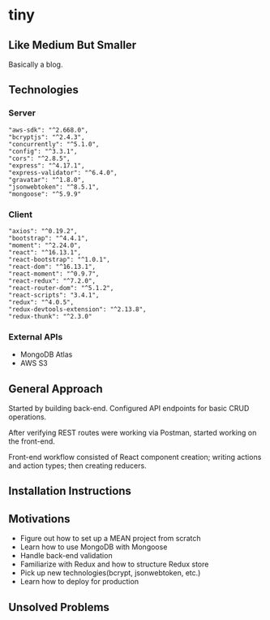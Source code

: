 # tiny

## Like Medium But Smaller
Basically a blog.

## Technologies 
### Server
    "aws-sdk": "^2.668.0",
    "bcryptjs": "^2.4.3",
    "concurrently": "^5.1.0",
    "config": "^3.3.1",
    "cors": "^2.8.5",
    "express": "^4.17.1",
    "express-validator": "^6.4.0",
    "gravatar": "^1.8.0",
    "jsonwebtoken": "^8.5.1",
    "mongoose": "^5.9.9" 
### Client
    "axios": "^0.19.2",
    "bootstrap": "^4.4.1",
    "moment": "^2.24.0",
    "react": "^16.13.1",
    "react-bootstrap": "^1.0.1",
    "react-dom": "^16.13.1",
    "react-moment": "^0.9.7",
    "react-redux": "^7.2.0",
    "react-router-dom": "^5.1.2",
    "react-scripts": "3.4.1",
    "redux": "^4.0.5",
    "redux-devtools-extension": "^2.13.8",
    "redux-thunk": "^2.3.0"
### External APIs
- MongoDB Atlas
- AWS S3

## General Approach
Started by building back-end. Configured API endpoints for basic CRUD operations.

After verifying REST routes were working via Postman, started working on the front-end.

Front-end workflow consisted of React component creation; writing actions and action types; then creating reducers.

## Installation Instructions

## Motivations
- Figure out how to set up a MEAN project from scratch
- Learn how to use MongoDB with Mongoose 
- Handle back-end validation
- Familiarize with Redux and how to structure Redux store
- Pick up new technologies(bcrypt, jsonwebtoken, etc.)
- Learn how to deploy for production

## Unsolved Problems
